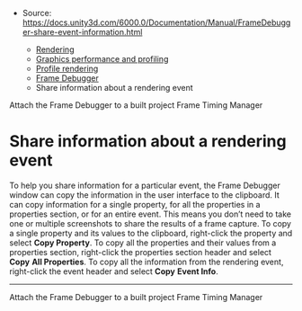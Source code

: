 * Source: https://docs.unity3d.com/6000.0/Documentation/Manual/FrameDebugger-share-event-information.html

  * [Rendering](https://docs.unity3d.com/6000.0/Documentation/Manual/rendering-and-post-processing.html)
  * [Graphics performance and profiling](https://docs.unity3d.com/6000.0/Documentation/Manual/graphics-performance-profiling.html)
  * [Profile rendering](https://docs.unity3d.com/6000.0/Documentation/Manual/profile-rendering.html)
  * [Frame Debugger](https://docs.unity3d.com/6000.0/Documentation/Manual/FrameDebugger-landing.html)
  * Share information about a rendering event


[](https://docs.unity3d.com/6000.0/Documentation/Manual/FrameDebugger-attach.html)
Attach the Frame Debugger to a built project
[](https://docs.unity3d.com/6000.0/Documentation/Manual/frame-timing-manager-landing.html)
Frame Timing Manager
# Share information about a rendering event
To help you share information for a particular event, the Frame Debugger window can copy the information in the user interface to the clipboard. It can copy information for a single property, for all the properties in a properties section, or for an entire event. This means you don’t need to take one or multiple screenshots to share the results of a frame capture. 
To copy a single property and its values to the clipboard, right-click the property and select **Copy Property**.
To copy all the properties and their values from a properties section, right-click the properties section header and select **Copy** **All <property type> Properties**.
To copy all the information from the rendering event, right-click the event header and select **Copy** **Event Info**.
* * *
[](https://docs.unity3d.com/6000.0/Documentation/Manual/FrameDebugger-attach.html)
Attach the Frame Debugger to a built project
[](https://docs.unity3d.com/6000.0/Documentation/Manual/frame-timing-manager-landing.html)
Frame Timing Manager
